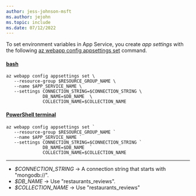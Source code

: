 ```yaml
---
author: jess-johnson-msft
ms.author: jejohn
ms.topic: include
ms.date: 07/12/2022
---
```


To set environment variables in App Service, you create *app settings* with the following [az webapp config appsettings set](/cli/azure/webapp/config/appsettings#az-webapp-config-appsettings-set) command.

#### [bash](#tab/terminal-bash)

```azurecli
az webapp config appsettings set \
   --resource-group $RESOURCE_GROUP_NAME \
   --name $APP_SERVICE_NAME \
   --settings CONNECTION_STRING=$CONNECTION_STRING \
              DB_NAME=$DB_NAME  \
              COLLECTION_NAME=$COLLECTION_NAME 
```

#### [PowerShell terminal](#tab/terminal-powershell)

```azurecli
az webapp config appsettings set `
   --resource-group $RESOURCE_GROUP_NAME `
   --name $APP_SERVICE_NAME `
   --settings CONNECTION_STRING=$CONNECTION_STRING `
              DB_NAME=$DB_NAME  `
              COLLECTION_NAME=$COLLECTION_NAME 
```

---

* *$CONNECTION_STRING* &rarr; A connection string that starts with "mongodb://".
* *$DB_NAME* &rarr; Use "restaurants_reviews".
* *$COLLECTION_NAME* &rarr; Use "restaurants_reviews"